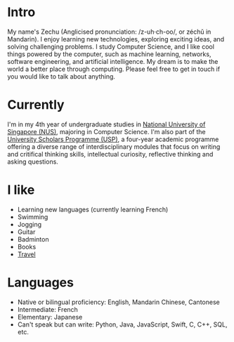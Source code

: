 
# Intro

My name's Zechu (Anglicised pronunciation: /z-uh·ch-oo/, or zéchǔ in Mandarin).
I enjoy learning new technologies, exploring exciting ideas, and solving challenging problems. I study Computer Science, and I like cool things powered by the computer, such as machine learning, networks, software engineering, and artificial intelligence. My dream is to make the world a better place through computing. Please feel free to get in touch if you would like to talk about anything.

# Currently

I'm in my 4th year of undergraduate studies in [National University of Singapore (NUS)](https://nus.edu.sg/), majoring in Computer Science. I'm also part of the [University Scholars Programme (USP)](https://www.usp.nus.edu.sg/), a four-year academic programme offering a diverse range of interdisciplinary modules that focus on writing and critifical thinking skills, intellectual curiosity, reflective thinking and asking questions.

# I like

- Learning new languages (currently learning French)
- Swimming
- Jogging
- Guitar
- Badminton
- Books
- [Travel](https://zechu.me/stats)

# Languages
- Native or bilingual proficiency: English, Mandarin Chinese, Cantonese
- Intermediate: French
- Elementary: Japanese
- Can't speak but can write: Python, Java, JavaScript, Swift, C, C++, SQL, etc.
